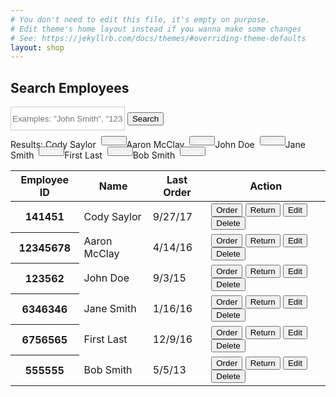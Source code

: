 ```yaml
---
# You don't need to edit this file, it's empty on purpose.
# Edit theme's home layout instead if you wanna make some changes
# See: https://jekyllrb.com/docs/themes/#overriding-theme-defaults
layout: shop
---
```

<div class="container">
  <!-- <div class="row">
    <div class="col-md-12">
      <div class="row">
        <div class="col-sm-12 col-md-6 center">
          <div class="input-group">
            <input type="text" class="form-control" placeholder="Order / Return / Name" aria-label="Order / Return / Name" style="border: 1px solid #ccc; height: 38px; box-sizing: border-box;">
            <span class="input-group-btn">
              <button class="btn btn-secondary" type="button">Search</button>
            </span>
          </div>
        </div>
      </div>
    </div>
  </div> -->
  <div class="row">
    <div class="col-md-4">
      <h2>Search Employees</h2>
    </div>
    <div class="col-md-8">
      <div class="input-group">
        <input type="text" class="form-control" placeholder='Examples: "John Smith", "12345", "email@example.com"' aria-label="" style="border: 1px solid #ccc; height: 38px; box-sizing: border-box;">
        <span class="input-group-btn">
          <button class="btn btn-primary" type="button">Search</button>
        </span>
      </div>
    </div>
  </div>
  <div class="row">
    <div class="col-sm-12">
      <p class="lead">
        Results:
        <span class="badge badge-pill badge-secondary">Cody Saylor <button type="button" class="close" data-dismiss="alert" aria-label="Close" style="height: 15px; color: white; bottom: 6px; left: 4px; position: relative;"><i class="material-icons" style="font-size: 0.8em; color: white;" aria-hidden="true">close</i></button></span>
        <span class="badge badge-pill badge-secondary">Aaron McClay <button type="button" class="close" data-dismiss="alert" aria-label="Close" style="height: 15px; color: white; bottom: 6px; left: 4px; position: relative;"><i class="material-icons" style="font-size: 0.8em; color: white;" aria-hidden="true">close</i></button></span>
        <span class="badge badge-pill badge-secondary">John Doe <button type="button" class="close" data-dismiss="alert" aria-label="Close" style="height: 15px; color: white; bottom: 6px; left: 4px; position: relative;"><i class="material-icons" style="font-size: 0.8em; color: white;" aria-hidden="true">close</i></button></span>
        <span class="badge badge-pill badge-secondary">Jane Smith <button type="button" class="close" data-dismiss="alert" aria-label="Close" style="height: 15px; color: white; bottom: 6px; left: 4px; position: relative;"><i class="material-icons" style="font-size: 0.8em; color: white;" aria-hidden="true">close</i></button></span>
        <span class="badge badge-pill badge-secondary">First Last <button type="button" class="close" data-dismiss="alert" aria-label="Close" style="height: 15px; color: white; bottom: 6px; left: 4px; position: relative;"><i class="material-icons" style="font-size: 0.8em; color: white;" aria-hidden="true">close</i></button></span>
        <span class="badge badge-pill badge-secondary">Bob Smith <button type="button" class="close" data-dismiss="alert" aria-label="Close" style="height: 15px; color: white; bottom: 6px; left: 4px; position: relative;"><i class="material-icons" style="font-size: 0.8em; color: white;" aria-hidden="true">close</i></button></span>
      </p>
      <table class="table">
        <thead class="thead-inverse">
          <tr>
            <th>Employee ID</th>
            <th>Name</th>
            <th>Last Order</th>
            <th class="text-center">Action</th>
          </tr>
        </thead>
        <tbody>
          <tr>
            <th scope="row">141451</th>
            <td>Cody Saylor</td>
            <td>9/27/17</td>
            <td class="center">
              <button type="button" class="btn btn-primary btn-sm" style="display: inline;">Order</button>
              <button type="button" class="btn btn-dark btn-sm" style="display: inline;">Return</button>
              <button type="button" class="btn btn-secondary btn-sm" style="display: inline;">Edit</button>
              <button type="button" class="btn btn-danger btn-sm" style="display: inline;">Delete</button>
            </td>
          </tr>
          <tr>
            <th scope="row">12345678</th>
            <td>Aaron McClay</td>
            <td>4/14/16</td>
            <td class="center">
              <button type="button" class="btn btn-primary btn-sm" style="display: inline;">Order</button>
              <button type="button" class="btn btn-dark btn-sm" style="display: inline;">Return</button>
              <button type="button" class="btn btn-secondary btn-sm" style="display: inline;">Edit</button>
              <button type="button" class="btn btn-danger btn-sm" style="display: inline;">Delete</button>
            </td>
          </tr>
          <tr>
            <th scope="row">123562</th>
            <td>John Doe</td>
            <td>9/3/15</td>
            <td class="center">
              <button type="button" class="btn btn-primary btn-sm" style="display: inline;">Order</button>
              <button type="button" class="btn btn-dark btn-sm" style="display: inline;">Return</button>
              <button type="button" class="btn btn-secondary btn-sm" style="display: inline;">Edit</button>
              <button type="button" class="btn btn-danger btn-sm" style="display: inline;">Delete</button>
            </td>
          </tr>
          <tr>
            <th scope="row">6346346</th>
            <td>Jane Smith</td>
            <td>1/16/16</td>
            <td class="center">
              <button type="button" class="btn btn-primary btn-sm" style="display: inline;">Order</button>
              <button type="button" class="btn btn-dark btn-sm" style="display: inline;">Return</button>
              <button type="button" class="btn btn-secondary btn-sm" style="display: inline;">Edit</button>
              <button type="button" class="btn btn-danger btn-sm" style="display: inline;">Delete</button>
            </td>
          </tr>
          <tr>
            <th scope="row">6756565</th>
            <td>First Last</td>
            <td>12/9/16</td>
            <td class="center">
              <button type="button" class="btn btn-primary btn-sm" style="display: inline;">Order</button>
              <button type="button" class="btn btn-dark btn-sm" style="display: inline;">Return</button>
              <button type="button" class="btn btn-secondary btn-sm" style="display: inline;">Edit</button>
              <button type="button" class="btn btn-danger btn-sm" style="display: inline;">Delete</button>
            </td>
          </tr>
          <tr>
            <th scope="row">555555</th>
            <td>Bob Smith</td>
            <td>5/5/13</td>
            <td class="center">
              <button type="button" class="btn btn-primary btn-sm" style="display: inline;">Order</button>
              <button type="button" class="btn btn-dark btn-sm" style="display: inline;">Return</button>
              <button type="button" class="btn btn-secondary btn-sm" style="display: inline;">Edit</button>
              <button type="button" class="btn btn-danger btn-sm" style="display: inline;">Delete</button>
            </td>
          </tr>
        </tbody>
      </table>
    </div>
  </div>
  <!-- <div class="row container">
    <div class="col-sm-12">
      <h2>Place New Order</h2>
      <div class="row">
        <div class="col-sm-6" style="text-align: right; display: flex; align-items: flex-end; justify-content: flex-end;">
          <div class="btn-group btn-group-lg" role="group" aria-label="Take action">
            <button type="button" class="btn btn-primary" style="border: 1px solid #212121;" data-toggle="tooltip" data-placement="top" title="Tooltip on top">Multi-Employee</button>
            <button type="button" class="btn btn-primary" style="border: 1px solid #212121;" data-toggle="tooltip" data-placement="top" title="Place an order for m">Bulk</button>
            <button type="button" class="btn btn-primary" style="border: 1px solid #212121;" data-toggle="tooltip" data-placement="top" title="Place a single order">Single</button>
          </div>
        </div>
        <div class="col-sm-6" style="text-align: left;">
          Or upload a new order (<a href="#">Download sample file</a>)
          <label class="custom-file">
            <input type="file" id="file2" class="custom-file-input">
            <span class="custom-file-control"></span>
          </label>
        </div>
      </div>
    </div>
  </div> -->
</div>
